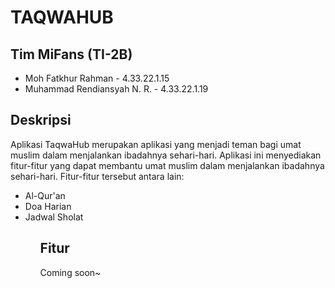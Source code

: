 # TAQWAHUB

## Tim MiFans (TI-2B)
- Moh Fatkhur Rahman - 4.33.22.1.15
- Muhammad Rendiansyah N. R. - 4.33.22.1.19

## Deskripsi
<p>Aplikasi TaqwaHub merupakan aplikasi yang menjadi teman bagi umat muslim dalam menjalankan ibadahnya sehari-hari. Aplikasi ini menyediakan fitur-fitur yang dapat membantu umat muslim dalam menjalankan ibadahnya sehari-hari. Fitur-fitur tersebut antara lain:</p>
<ul>
    <li>Al-Qur'an</li>
    <li>Doa Harian</li>
    <li>Jadwal Sholat</li>
<ul>

## Fitur
Coming soon~